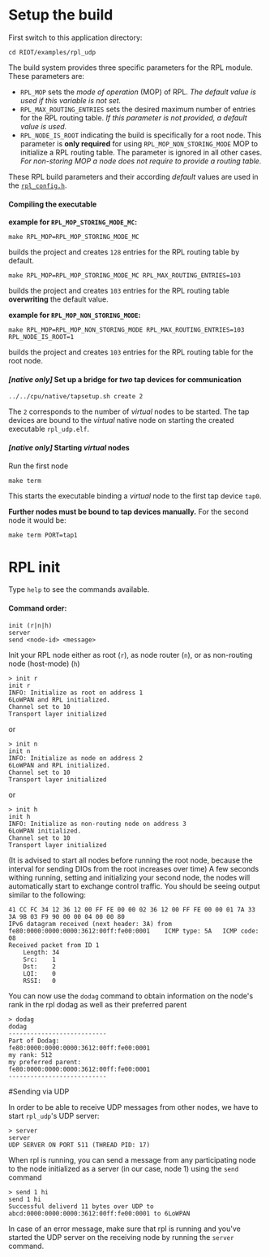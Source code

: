 # Setup the build
First switch to this application directory:

	cd RIOT/examples/rpl_udp

The build system provides three specific parameters for the RPL module.
These parameters are:
 * `RPL_MOP` sets the _mode of operation_ (MOP) of RPL. _The default value is used if this variable is not set._
 * `RPL_MAX_ROUTING_ENTRIES` sets the desired maximum number of entries for the RPL routing table. _If this parameter is not provided, a default value is used._
 * `RPL_NODE_IS_ROOT` indicating the build is specifically for a root node. This parameter is **only required** for using `RPL_MOP_NON_STORING_MODE` MOP to initialize a RPL routing table. The parameter is ignored in all other cases. _For non-storing MOP a node does not require to provide a routing table._

These RPL build parameters and their according _default_ values are used in the [`rpl_config.h`](https://github.com/RIOT-OS/RIOT/blob/master/sys/net/include/rpl/rpl_config.h).

#### Compiling the executable
**example for `RPL_MOP_STORING_MODE_MC`:**

	make RPL_MOP=RPL_MOP_STORING_MODE_MC

builds the project and creates `128` entries for the RPL routing table by default.

	make RPL_MOP=RPL_MOP_STORING_MODE_MC RPL_MAX_ROUTING_ENTRIES=103

builds the project and creates `103` entries for the RPL routing table **overwriting** the default value.

**example for `RPL_MOP_NON_STORING_MODE`:**

	make RPL_MOP=RPL_MOP_NON_STORING_MODE RPL_MAX_ROUTING_ENTRIES=103 RPL_NODE_IS_ROOT=1

builds the project and creates `103` entries for the RPL routing table for the root node.

#### _[native only]_ Set up a bridge for *two* tap devices for communication

	../../cpu/native/tapsetup.sh create 2

The `2` corresponds to the number of _virtual_ nodes to be started.
The tap devices are bound to the _virtual_ native node on starting the created executable `rpl_udp.elf`.

#### _[native only]_ Starting _virtual_ nodes
Run the first node

	make term

This starts the executable binding a _virtual_ node to the first tap device `tap0`.

**Further nodes must be bound to tap devices manually.**
For the second node it would be:

	make term PORT=tap1


# RPL init
Type ``help`` to see the commands available.

#### Command order:

	init (r|n|h)
	server
	send <node-id> <message>


Init your RPL node either as root (`r`), as node router (`n`), or as non-routing node (host-mode) (`h`)

	> init r
	init r
	INFO: Initialize as root on address 1
	6LoWPAN and RPL initialized.
	Channel set to 10
	Transport layer initialized

or

	> init n
	init n
	INFO: Initialize as node on address 2
	6LoWPAN and RPL initialized.
	Channel set to 10
	Transport layer initialized

or

	> init h
	init h
	INFO: Initialize as non-routing node on address 3
	6LoWPAN initialized.
	Channel set to 10
	Transport layer initialized

(It is advised to start all nodes before running the root node, because the interval for sending DIOs from the root increases over time)
A few seconds withing running, setting and initializing your second node, the nodes will automatically start to exchange control traffic. You should be seeing output similar to the following:

	41 CC FC 34 12 36 12 00 FF FE 00 00 02 36 12 00 FF FE 00 00 01 7A 33 3A 9B 03 F9 90 00 00 04 00 00 80
	IPv6 datagram received (next header: 3A) from fe80:0000:0000:0000:3612:00ff:fe00:0001 	 ICMP type: 5A 	 ICMP code: 08
	Received packet from ID 1
		Length:	34
		Src:	1
		Dst:	2
		LQI:	0
		RSSI:	0

You can now use the ``dodag`` command to obtain information on the node's rank in the rpl dodag as well as their preferred parent

	> dodag
	dodag
	---------------------------
	Part of Dodag:
	fe80:0000:0000:0000:3612:00ff:fe00:0001
	my rank: 512
	my preferred parent:
	fe80:0000:0000:0000:3612:00ff:fe00:0001
	---------------------------

#Sending via UDP

In order to be able to receive UDP messages from other nodes, we have to start `rpl_udp`'s UDP server:

	> server
	server
	UDP SERVER ON PORT 511 (THREAD PID: 17)

When rpl is running, you can send a message from any participating node to the node initialized as a server (in our case, node 1) using the ``send`` command

	> send 1 hi
	send 1 hi
	Successful deliverd 11 bytes over UDP to abcd:0000:0000:0000:3612:00ff:fe00:0001 to 6LoWPAN

In case of an error message, make sure that rpl is running and you've started the UDP server on the receiving node by running the ``server`` command.
